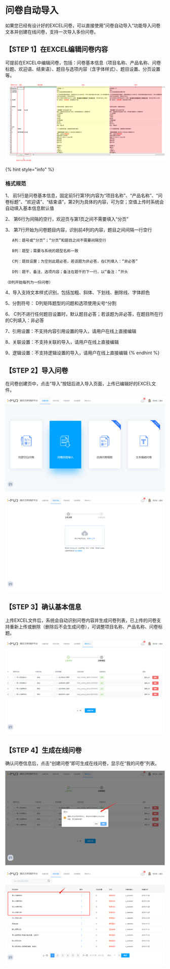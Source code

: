 # 问卷自动导入

如果您已经有设计好的EXCEL问卷，可以直接使用”问卷自动导入“功能导入问卷文本并创建在线问卷，支持一次导入多份问卷。

## 【STEP 1】在EXCEL编辑问卷内容

可提前在EXCEL中编辑问卷，包括：问卷基本信息（项目名称、产品名称、问卷标题、欢迎语、结束语）、题目与选项内容（含字体样式）、题目设置、分页设置等。

![EXCEL&#x7F16;&#x8F91;&#x95EE;&#x5377;&#x5185;&#x5BB9;](../../.gitbook/assets/image%20%28236%29.png)

{% hint style="info" %}
### 格式规范 

1、 前5行是问卷基本信息，固定前5行第1列内容为“项目名称”、“产品名称”、“问卷标题”、“欢迎语”、“结束语”，第2列为具体的内容，可为空；空值上传时系统会自动填入基本信息默认值 

2、 第6行为间隔的空行，欢迎页与第1页之间不需要填入“分页” 

3、 第7行开始为问卷题目内容，识别前4列的内容，题目之间间隔一行空行 

       A列：题号或“分页”；“分页”和题目之间不需要间隔空行 

       B列：题型；需要与系统的题型名称一致 

       C列：题目设置；为空则此题必答，若该题为非必答，在C列填入：“非必答” 

       D列：题干、备注、选项内容；备注在题干的下一行，以“备注：”开头 

    （D列开始每列为一份问卷） 

4、导入支持文本样式识别，包括加粗、斜体、下划线、删除线、字体颜色 

5、分割符号： D列矩阵题型的问题和选项使用尖号^分割 

6、 C列不进行任何题目设置时，默认题目必答；若该题为非必答，在题目所在行的C列填入：非必答 

7、引用设置：不支持内容引用设置的导入，请用户在线上直接编辑 

8、关联设置：不支持关联的导入，请用户在线上直接编辑 

9、逻辑设置：不支持逻辑设置的导入，请用户在线上直接编辑
{% endhint %}

## 【STEP 2】导入问卷

在问卷创建页中，点击“导入”按钮后进入导入页面，上传已编辑好的EXCEL文件。

![&#x5BFC;&#x5165;&#x95EE;&#x5377;](../../.gitbook/assets/image%20%28260%29.png)

![&#x4E0A;&#x4F20;&#x95EE;&#x5377;](../../.gitbook/assets/image%20%28227%29.png)

## 【STEP 3】确认基本信息

上传EXCEL文件后，系统会自动识别问卷内容并生成问卷列表，已上传的问卷支持重新上传或删除（删除后不会生成问卷），可调整项目名称、产品名称、问卷标题。

![&#x95EE;&#x5377;&#x5217;&#x8868;](../../.gitbook/assets/image%20%28102%29.png)

## 【STEP 4】生成在线问卷

确认问卷信息后，点击“创建问卷”即可生成在线问卷，显示在“我的问卷”列表。

![&#x786E;&#x8BA4;&#x95EE;&#x5377;](../../.gitbook/assets/image%20%2850%29.png)

![&#x751F;&#x6210;&#x95EE;&#x5377;](../../.gitbook/assets/image%20%28267%29.png)

